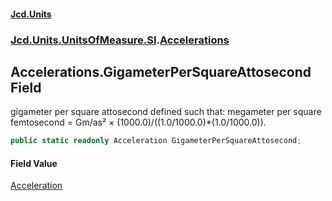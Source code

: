 #### [Jcd.Units](index.md 'index')
### [Jcd.Units.UnitsOfMeasure.SI](Jcd.Units.UnitsOfMeasure.SI.md 'Jcd.Units.UnitsOfMeasure.SI').[Accelerations](Accelerations.md 'Jcd.Units.UnitsOfMeasure.SI.Accelerations')

## Accelerations.GigameterPerSquareAttosecond Field

gigameter per square attosecond defined such that: megameter per square femtosecond = Gm/as² × (1000.0)/((1.0/1000.0)*(1.0/1000.0)).

```csharp
public static readonly Acceleration GigameterPerSquareAttosecond;
```

#### Field Value
[Acceleration](Acceleration.md 'Jcd.Units.UnitTypes.Acceleration')